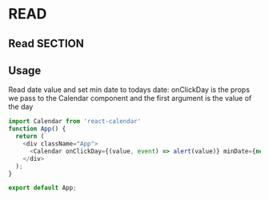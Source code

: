 # READ
## Read SECTION


## Usage
Read date value and set min date to todays date:
onClickDay is the props we pass to the Calendar component and the first argument is the value of the day 
``` javaScript linenums="1"
import Calendar from 'react-calendar'
function App() {
  return (
    <div className="App">
      <Calendar onClickDay={(value, event) => alert(value)} minDate={new Date()} />
    </div>
  );
}

export default App;
```